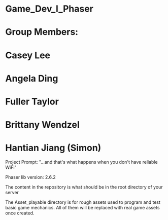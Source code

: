 # Game_Dev_I_Phaser

# Group Members:
# Casey Lee
# Angela Ding
# Fuller Taylor
# Brittany Wendzel
# Hantian Jiang (Simon)

Project Prompt: "...and that's what happens when you don't have reliable WiFi"

Phaser lib version: 2.6.2

The content in the repository is what should be in the root directory of your server

The Asset_playable directory is for rough assets used to program and test basic game mechanics. All of them will be replaced with real game assets once created.
